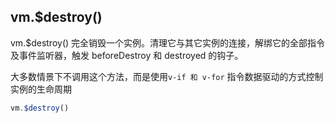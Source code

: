 
## vm.$destroy()
vm.$destroy() 完全销毁一个实例。清理它与其它实例的连接，解绑它的全部指令及事件监听器，触发 beforeDestroy 和 destroyed 的钩子。

大多数情景下不调用这个方法，而是使用`v-if 和 v-for` 指令数据驱动的方式控制实例的生命周期
```js
vm.$destroy()
```